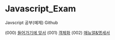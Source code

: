 # Javascript_Exam
Javscript 공부(예제) Github

(000) [들어가기에 앞서](https://github.com/ChoDoHyoung/Javascript_Exam/blob/main/Study/(000)들어가기에%20앞서.md)
(001) [객체화](https://github.com/ChoDoHyoung/Javascript_Exam/blob/main/Study/(001)객체화.md)
(002) [매뉴얼&명세서](https://github.com/ChoDoHyoung/Javascript_Exam/blob/main/Study/(002)매뉴얼%26명세서.md)
